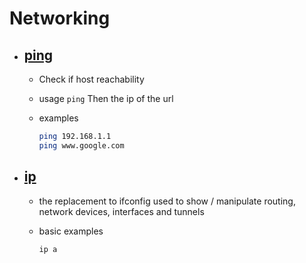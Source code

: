 # Networking

- ## [ping](http://manpages.ubuntu.com/manpages/jammy/en/man1/ping.1.html)

  - Check if host reachability
  - usage `ping` Then the ip of the url
  - examples

    ```bash
    ping 192.168.1.1
    ping www.google.com
    ```

- ## [ip](http://manpages.ubuntu.com/manpages/jammy/en/man8/ip.8.html)

  - the replacement to ifconfig used to show / manipulate routing, network
    devices, interfaces and tunnels
  - basic examples

    ```bash
    ip a
    ```
